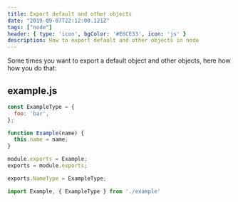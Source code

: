 ```yaml
---
title: Export default and other objects
date: "2019-09-07T22:12:00.121Z"
tags: ["node"]
header: { type: 'icon', bgColor: '#E6CE33', icon: 'js' }
description: How to export default and other objects in node
---
```


Some times you want to export a default object and other objects, here how how you do that:

## example.js
```javascript
const ExampleType = {
  foo: 'bar',
};

function Example(name) {
  this.name = name;
}

module.exports = Example;
exports = module.exports;

exports.NameType = ExampleType;
```

```javascript
import Example, { ExampleType } from './example'
```
